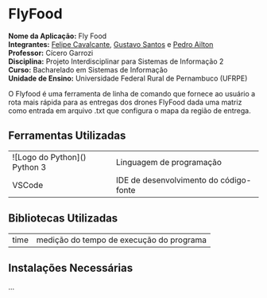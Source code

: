 <h1>FlyFood</h1>
<p>
    <strong>Nome da Aplicação:</strong> Fly Food<br>
    <strong>Integrantes:</strong> <a href="https://github.com/Felipecs22">Felipe Cavalcante</a>, <a href="https://github.com/GustavoSantosgcs">Gustavo Santos</a> e <a href="https://github.com/pedroailton">Pedro Ailton</a><br>
    <strong>Professor:</strong> Cícero Garrozi<br>
    <strong>Disciplina:</strong> Projeto Interdisciplinar para Sistemas de Informação 2<br>
    <strong>Curso:</strong> Bacharelado em Sistemas de Informação<br>
    <strong>Unidade de Ensino:</strong> Universidade Federal Rural de Pernambuco (UFRPE)<br>
</p>

<p>O Flyfood é uma ferramenta de linha de comando que fornece ao usuário a rota mais rápida para as entregas dos drones FlyFood dada uma matriz como entrada em arquivo .txt que configura o mapa da região de entrega.</p>

<h2>Ferramentas Utilizadas</h2>
<table>
    <tr>
        <td>![Logo do Python]() Python 3</td>
        <td>Linguagem de programação</td>
    </tr>
    <tr>
        <td>VSCode</td>
        <td>IDE de desenvolvimento do código-fonte</td>
    </tr>
</table>

<h2>Bibliotecas Utilizadas</h2>
<table>
    <tr>
        <td>time</td>
        <td>medição do tempo de execução do programa</td>
    </tr>
</table>

<h2>Instalações Necessárias</h2>
<p>...</p>
